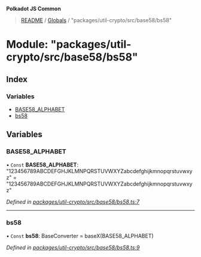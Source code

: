 **Polkadot JS Common**

> [README](../README.md) / [Globals](../globals.md) / "packages/util-crypto/src/base58/bs58"

# Module: "packages/util-crypto/src/base58/bs58"

## Index

### Variables

* [BASE58\_ALPHABET](_packages_util_crypto_src_base58_bs58_.md#base58_alphabet)
* [bs58](_packages_util_crypto_src_base58_bs58_.md#bs58)

## Variables

### BASE58\_ALPHABET

• `Const` **BASE58\_ALPHABET**: \"123456789ABCDEFGHJKLMNPQRSTUVWXYZabcdefghijkmnopqrstuvwxyz\" = "123456789ABCDEFGHJKLMNPQRSTUVWXYZabcdefghijkmnopqrstuvwxyz"

*Defined in [packages/util-crypto/src/base58/bs58.ts:7](https://github.com/polkadot-js/common/blob/bd1735ca/packages/util-crypto/src/base58/bs58.ts#L7)*

___

### bs58

• `Const` **bs58**: BaseConverter = baseX(BASE58\_ALPHABET)

*Defined in [packages/util-crypto/src/base58/bs58.ts:9](https://github.com/polkadot-js/common/blob/bd1735ca/packages/util-crypto/src/base58/bs58.ts#L9)*
